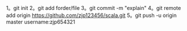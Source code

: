 1。git init
2。git add forder/file
3。git commit -m "explain"
4。git remote add origin https://github.com/zjp123456/scala.git
5。git push -u origin master
username:zjp654321
